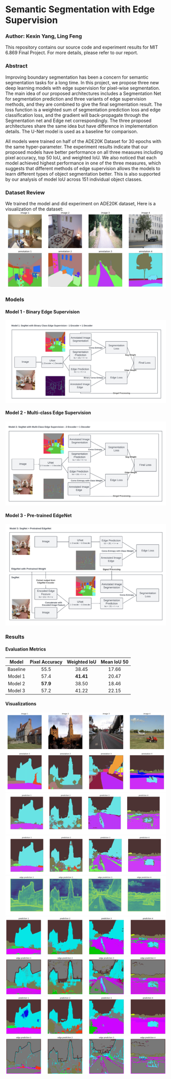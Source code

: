 # Semantic Segmentation with Edge Supervision

### Author: Kexin Yang, Ling Feng

This repository contains our source code and experiment results for MIT 6.869 Final Project. For more details, please refer to our report.

### Abstract
Improving boundary segmentation has been a concern for semantic segmentation tasks for a long time. In this project, we propose three new deep learning models with edge supervision for pixel-wise segmentation. The main idea of our proposed architectures includes a Segmentation Net for segmentation prediction and three variants of edge supervision methods, and they are combined to give the final segmentation result. The loss function is a weighted sum of segmentation prediction loss and edge classification loss, and the gradient will back-propagate through the Segmentation net and Edge net correspondingly. The three proposed architectures share the same idea but have difference in implementation details. The U-Net model is used as a baseline for comparison.

All models were trained on half of the ADE20K Dataset for 30 epochs with the same hyper-parameter. The experiment results indicate that our proposed models have better performance on all three measures including pixel accuracy, top 50 IoU, and weighted IoU. We also noticed that each model achieved highest performance in one of the three measures, which suggests that different methods of edge supervision allows the models to learn different types of object segmentation better. This is also supported by our analysis of model IoU across 151 individual object classes.

### Dataset Review
We trained the model and did experiment on ADE20K dataset, Here is a visualization of the dataset:
![alt text](Image/data_visual.png)

### Models

#### Model 1 - Binary Edge Supervision

![model1](Image/model_1.png)

#### Model 2 - Multi-class Edge Supervision

![model2](Image/model_2.png)

#### Model 3 - Pre-trained EdgeNet

![model3](Image/model_3.png)

### Results

#### Evaluation Metrics

|   Model  | Pixel Accuracy | Weighted IoU | Mean IoU 50 |
|:--------:|:--------------:|:------------:|:-----------:|
| Baseline |      55.5      |     38.45    |    17.66    |
|  Model 1 |      57.4      |   **41.41**  |    20.47    |
|  Model 2 |    **57.9**    |     38.50    |    18.46    |
|  Model 3 |      57.2      |     41.22    |    22.15    |

#### Visualizations

![ground_truth](Image/img_seg_visual.png)
![ground_truth](Image/unet_pre_pred_shrink.png)
![ground_truth](Image/pre_pred_model1_shrink.png)
![ground_truth](Image/pre_edge_model1_shrink.png)
![ground_truth](Image/segout_model2.png)
![ground_truth](Image/edgeout_model2.png)
![ground_truth](Image/pre_seg_model3.png)
![ground_truth](Image/pre_edge_model3.png)

